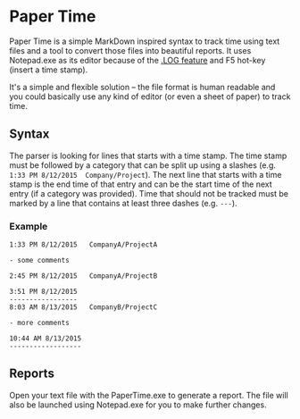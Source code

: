 Paper Time
==========

Paper Time is a simple MarkDown inspired syntax to track time using text files and a tool to convert those files into beautiful reports. It uses Notepad.exe as its editor because of the [.LOG feature](https://support.microsoft.com/en-us/kb/260563) and F5 hot-key (insert a time stamp).

It's a simple and flexible solution – the file format is human readable and you could basically use any kind of editor (or even a sheet of paper) to track time.

Syntax
------

The parser is looking for lines that starts with a time stamp. The time stamp must be followed by a category that can be split up using a slashes (e.g. `1:33 PM 8/12/2015	Company/Project`). The next line that starts with a time stamp is the end time of that entry and can be the start time of the next entry (if a category was provided). Time that should not be tracked must be marked by a line that contains at least three dashes (e.g. `---`).

### Example

    1:33 PM 8/12/2015	CompanyA/ProjectA
    
    - some comments
    
    2:45 PM 8/12/2015	CompanyA/ProjectB
    
    3:51 PM 8/12/2015
    -----------------
    8:03 AM 8/13/2015	CompanyB/ProjectC
    
    - more comments
    
    10:44 AM 8/13/2015
    ------------------

Reports
-------

Open your text file with the PaperTime.exe to generate a report. The file will also be launched using Notepad.exe for you to make further changes.